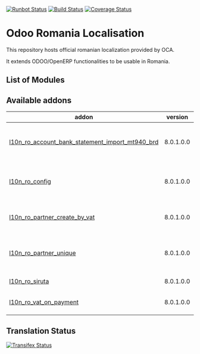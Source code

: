 [![Runbot Status](https://runbot.odoo-community.org/runbot/badge/flat/177/8.0.svg)](https://runbot.odoo-community.org/runbot/repo/github-com-oca-l10n-romania-177)
[![Build Status](https://travis-ci.org/OCA/l10n-romania.svg?branch=8.0)](https://travis-ci.org/OCA/l10n-romania)
[![Coverage Status](https://coveralls.io/repos/OCA/l10n-romania/badge.png?branch=8.0)](https://coveralls.io/r/OCA/l10n-romania?branch=8.0)

Odoo Romania Localisation
=========================

This repository hosts official romanian localization provided by OCA.

It extends ODOO/OpenERP functionalities to be usable in Romania.


List of Modules
---------------

[//]: # (addons)

Available addons
----------------
addon | version | summary
--- | --- | ---
[l10n_ro_account_bank_statement_import_mt940_brd](l10n_ro_account_bank_statement_import_mt940_brd/) | 8.0.1.0.0 | MT940 BRD Format Bank Statements Import
[l10n_ro_config](l10n_ro_config/) | 8.0.1.0.0 | Romania - Localization Install and Config Apllications
[l10n_ro_partner_create_by_vat](l10n_ro_partner_create_by_vat/) | 8.0.1.0.0 | Romania - Partner Create by VAT
[l10n_ro_partner_unique](l10n_ro_partner_unique/) | 8.0.1.0.0 | Creates a rule for vat and nrc unique for partners.
[l10n_ro_siruta](l10n_ro_siruta/) | 8.0.1.0.0 | Romania - Siruta
[l10n_ro_vat_on_payment](l10n_ro_vat_on_payment/) | 8.0.1.0.0 | Romania - VAT on Payment

[//]: # (end addons)

Translation Status
------------------
[![Transifex Status](https://www.transifex.com/projects/p/OCA-l10n-romania-8-0/chart/image_png)](https://www.transifex.com/projects/p/OCA-l10n-romania-8-0)
